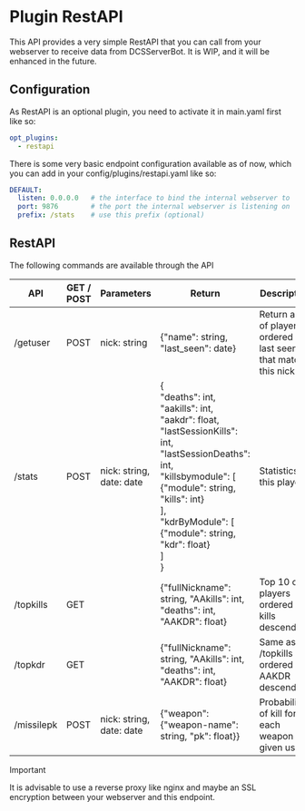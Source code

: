 # Plugin RestAPI
This API provides a very simple RestAPI that you can call from your webserver to receive data from DCSServerBot.
It is WIP, and it will be enhanced in the future.

## Configuration
As RestAPI is an optional plugin, you need to activate it in main.yaml first like so:
```yaml
opt_plugins:
  - restapi
```

There is some very basic endpoint configuration available as of now, which you can add in your 
config/plugins/restapi.yaml like so:
```yaml
DEFAULT:
  listen: 0.0.0.0   # the interface to bind the internal webserver to
  port: 9876        # the port the internal webserver is listening on
  prefix: /stats    # use this prefix (optional)
```

## RestAPI
The following commands are available through the API

| API        | GET / POST | Parameters               | Return                                                                                                                                                                                                                                               | Description                                                         |
|------------|------------|--------------------------|------------------------------------------------------------------------------------------------------------------------------------------------------------------------------------------------------------------------------------------------------|---------------------------------------------------------------------|
| /getuser   | POST       | nick: string             | {"name": string, "last_seen": date}                                                                                                                                                                                                                  | Return a list of players ordered by last seen that match this nick. |
| /stats     | POST       | nick: string, date: date | {<br>"deaths": int,<br>"aakills": int,<br>"aakdr": float,<br>"lastSessionKills": int,<br>"lastSessionDeaths": int,<br>"killsbymodule": [<br>{"module": string, "kills": int}<br>],<br>"kdrByModule": [<br>{"module": string, "kdr": float}<br>]<br>} | Statistics of this player                                           |
| /topkills  | GET        |                          | {"fullNickname": string, "AAkills": int, "deaths": int, "AAKDR": float}                                                                                                                                                                              | Top 10 of players ordered by kills descending.                      |
| /topkdr    | GET        |                          | {"fullNickname": string, "AAkills": int, "deaths": int, "AAKDR": float}                                                                                                                                                                              | Same as /topkills but ordered by AAKDR descending.                  |
| /missilepk | POST       | nick: string, date: date | {"weapon": {"weapon-name": string, "pk": float}}                                                                                                                                                                                                     | Probability of kill for each weapon per given user.                 |

> [!IMPORTANT]
> It is advisable to use a reverse proxy like nginx and maybe an SSL encryption between your webserver and this endpoint. 
